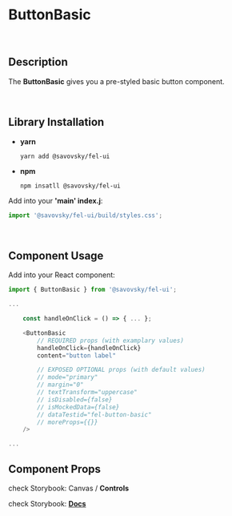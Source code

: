 # ButtonBasic

&nbsp;

## Description

The **ButtonBasic** gives you a pre-styled basic button component.

&nbsp;

## Library Installation

- **yarn**

    `yarn add @savovsky/fel-ui`

- **npm**

    `npm insatll @savovsky/fel-ui`

Add into your **'main' index.j**:

```javascript
import '@savovsky/fel-ui/build/styles.css';
```

&nbsp;

## Component Usage

Add into your React component:

```javascript
import { ButtonBasic } from '@savovsky/fel-ui';

...

    const handleOnClick = () => { ... };

    <ButtonBasic
        // REQUIRED props (with examplary values)
        handleOnClick={handleOnClick}
        content="button label"

        // EXPOSED OPTIONAL props (with default values)
        // mode="primary"
        // margin="0"
        // textTransform="uppercase"
        // isDisabled={false}
        // isMockedData={false}
        // dataTestid="fel-button-basic"
        // moreProps={{}}
    />

...
```

## Component Props

check Storybook: Canvas / **Controls**

check Storybook: [**Docs**](https://www.savovsky.com/fel/?path=/docs/ui-buttons-buttonbasic--default)

&nbsp;
